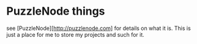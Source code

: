 PuzzleNode things
=================

see [PuzzleNode][http://puzzlenode.com] for details on what it is.  This is just a place for me to store my projects and such for it.


